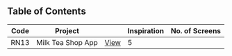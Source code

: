 ## Table of Contents

| Code | Project           |                                                                                                                    | Inspiration | No. of Screens |
| ---- | ----------------- | ------------------------------------------------------------------------------------------------------------------ | ----------- | -------------- |
| RN13 | Milk Tea Shop App | [View](https://mockittapp.wondershare.com/community/mtkjxnko38h0slkm?title=tastea-mobile-app---boba-milk-tea-shop) | 5           |
